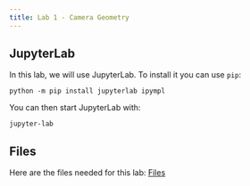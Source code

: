 ```yaml
---
title: Lab 1 - Camera Geometry
---
```


## JupyterLab

In this lab, we will use JupyterLab. To install it you can use `pip`:

```shell
python -m pip install jupyterlab ipympl
```

You can then start JupyterLab with:

```shell
jupyter-lab
```
## Files

Here are the files needed for this lab: [Files](Lab1-CameraGeometry.zip)
